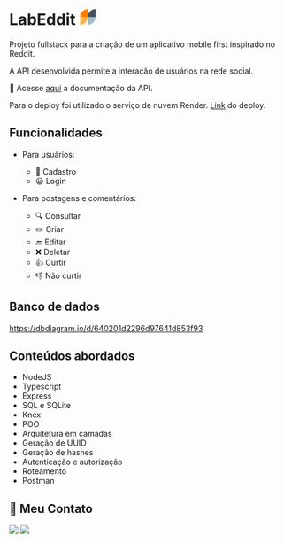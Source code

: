 # LabEddit ![logo](./src/assets/logo-header.png)

Projeto fullstack para a criação de um aplicativo mobile first inspirado no Reddit.

A API desenvolvida permite a interação de usuários na rede social.

🔴 Acesse [aqui](https://documenter.getpostman.com/view/24460902/2s93JwMgYK) a documentação da API.

Para o deploy foi utilizado o serviço de nuvem Render.
[Link](https://labeddit-fullstack-backend.onrender.com) do deploy.

## Funcionalidades

- Para usuários:
    - 📝 Cadastro
    - 😀 Login

- Para postagens e comentários:
    - 🔍 Consultar
    - ✏️ Criar
    - 🔙 Editar
    - ❌ Deletar
    - 👍 Curtir 
    - 👎 Não curtir

## Banco de dados

https://dbdiagram.io/d/640201d2296d97641d853f93

## Conteúdos abordados

- NodeJS
- Typescript
- Express
- SQL e SQLite
- Knex
- POO
- Arquitetura em camadas
- Geração de UUID
- Geração de hashes
- Autenticação e autorização
- Roteamento
- Postman

## 📧 Meu Contato

<a href="https://www.linkedin.com/in/aline-kabbas/" target="_blank"><img src="https://img.shields.io/badge/-LinkedIn-%230077B5?style=for-the-badge&logo=linkedin&logoColor=white" target="_blank"></a>
<a href = "mailto:alinekabbas@gmail.com"><img src="https://img.shields.io/badge/Gmail-D14836?style=for-the-badge&logo=gmail&logoColor=white" target="_blank"></a>
